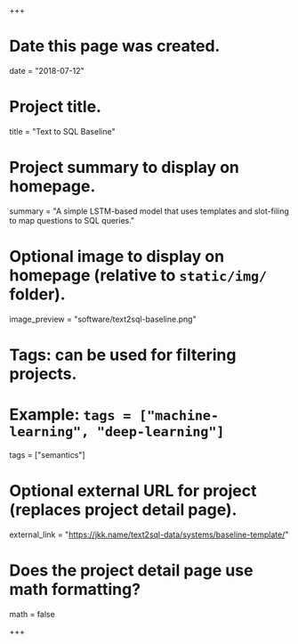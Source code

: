 +++
# Date this page was created.
date = "2018-07-12"

# Project title.
title = "Text to SQL Baseline"

# Project summary to display on homepage.
summary = "A simple LSTM-based model that uses templates and slot-filing to map questions to SQL queries."

# Optional image to display on homepage (relative to `static/img/` folder).
image_preview = "software/text2sql-baseline.png"

# Tags: can be used for filtering projects.
# Example: `tags = ["machine-learning", "deep-learning"]`
tags = ["semantics"]

# Optional external URL for project (replaces project detail page).
external_link = "https://jkk.name/text2sql-data/systems/baseline-template/"

# Does the project detail page use math formatting?
math = false

+++

